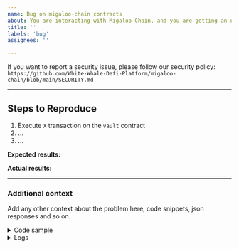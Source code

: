 ```yaml
---
name: Bug on migaloo-chain contracts
about: You are interacting with Migaloo Chain, and you are getting an unexpected behavior, an exception, or something looks wrong.
title: ''
labels: 'bug'
assignees: ''

---
```


<!-- Thank you for using White Whale Migaloo!

     If you are looking for support, please check out our documentation
     or consider asking a question on Discord's smart contract channel:
      * https://whitewhale.money/
      * https://white-whale-defi-platform.github.io/docs/
      * https://discordapp.com/channels/908044702794801233/987301947440767006

     If you have found a bug or if our documentation doesn't have an answer
     to what you're looking for, then fill out the template below.
-->

If you want to report a security issue, please follow our security policy: `https://github.com/White-Whale-Defi-Platform/migaloo-chain/blob/main/SECURITY.md`

---
## Steps to Reproduce

<!-- Please include full steps to reproduce so that we can reproduce the problem. -->

1. Execute `X` transaction on the `vault` contract <!-- (see "Code sample" section below) -->
2. ... <!-- describe steps to demonstrate bug -->
3. ... <!-- for example "Query X data and get an exception" -->

**Expected results:** <!-- what did you expect to happen? -->

**Actual results:** <!-- what did you actually happen? -->

---

### Additional context
Add any other context about the problem here, code snippets, json responses and so on.

<details>
<summary>Code sample</summary>

<!--
      If case you are working on a smart contract, please attach a minimal reproducible 
      sample that shows the problem and attach it below between the lines with the backticks.
-->

```rust
```

</details>

<details>
  <summary>Logs</summary>

<!--
      Paste the log output below between the lines with the backticks, whether it is 
      from compilation or executing a query on chain.

      Please see if the error message includes enough information
      to explain how to solve the issue.
-->

```
```

</details>

<!--
      Consider also attaching screenshots and/or videos to better
      illustrate the issue.

      You can upload them directly on GitHub.
      Beware that video file size is limited to 10MB.
-->
